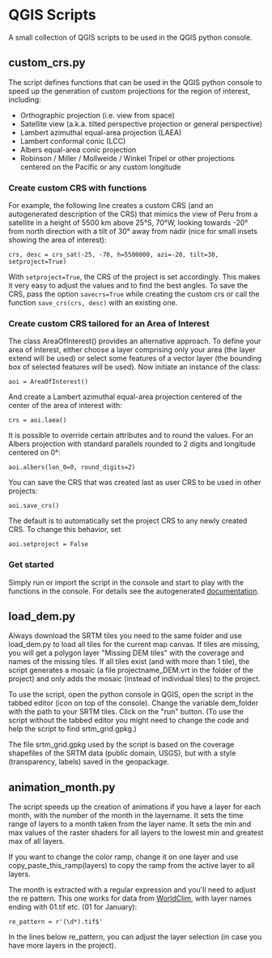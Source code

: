 # QGIS Scripts

A small collection of QGIS scripts to be used in the QGIS python console.

## custom_crs.py

The script defines functions that can be used in the QGIS python console to speed up the generation of custom projections 
for the region of interest, including:
- Orthographic projection (i.e. view from space) 
- Satellite view (a.k.a. tilted perspective projection or general perspective)
- Lambert azimuthal equal-area projection (LAEA)
- Lambert conformal conic (LCC)
- Albers equal-area conic projection
- Robinson / Miller / Mollweide / Winkel Tripel or other projections centered on the Pacific or any custom longitude

### Create custom CRS with functions

For example, the following line creates a custom CRS (and an autogenerated description of the CRS) that mimics the view of Peru 
from a satellite in a height of 5500 km above 25°S, 70°W, looking towards -20° from north direction with a tilt of 30° away from nadir
(nice for small insets showing the area of interest): 

`crs, desc = crs_sat(-25, -70, h=5500000, azi=-20, tilt=30, setproject=True)`

With `setproject=True`, the CRS of the project is set accordingly. This makes it very easy to adjust the values and to find 
the best angles. To save the CRS, pass the option `savecrs=True` while creating the custom crs or call the function `save_crs(crs, desc)` with an existing one.

### Create custom CRS tailored for an Area of Interest

The class AreaOfInterest() provides an alternative approach. To define your area 
of interest, either choose a layer comprising only your area (the layer extend 
will be used) or select some features of a vector layer (the bounding box of 
selected features will be used). Now initiate an instance of the class:

`aoi = AreaOfInterest()`

And create a Lambert azimuthal equal-area projection centered of the center of 
the area of interest with:

`crs = aoi.laea()`

It is possible to override certain attributes and to round the values. For an 
Albers projection with standard parallels rounded to 2 digits and longitude 
centered on 0°:

`aoi.albers(lon_0=0, round_digits=2)`

You can save the CRS that was created last as user CRS to be used in other projects:

`aoi.save_crs()`

The default is to automatically set the project CRS to any newly created CRS. To change this behavior, set 

`aoi.setproject = False`

### Get started

Simply run or import the script in the console and start to play with the functions in the console. For details see the autogenerated [documentation](https://github.com/florianneukirchen/qgis_scripts/blob/main/doc/custom_crs.md).

## load_dem.py

Always download the SRTM tiles you need to the same folder and use load_dem.py to load all tiles for the current map canvas. If tiles are missing, you will get a polygon layer "Missing DEM tiles" with the coverage and names of the missing tiles. If all tiles exist (and with more than 1 tile), the script generates a mosaic (a file projectname_DEM.vrt in the folder of the project) and only adds the mosaic (instead of individual tiles) to the project.

To use the script, open the python console in QGIS, open the script in the tabbed editor (icon on top of the console). Change the variable dem_folder with the path to your SRTM tiles. Click on the "run" button. (To use the script without the tabbed editor you might need to change the code and help the script to find srtm_grid.gpkg.)  

The file srtm_grid.gpkg used by the script is based on the coverage shapefiles of the SRTM data (public domain, USGS), but with a style (transparency, labels) saved in the geopackage.

## animation_month.py

The script speeds up the creation of animations if you have a layer for each month, with the number of the month in the layername. It sets the time range of layers to a month taken from the layer name. It sets the min and max values of the raster shaders for all layers to the lowest min and greatest max of all layers.

If you want to change the color ramp, change it on one layer and use copy_paste_this_ramp(layers) to copy the ramp from the active layer to all layers.

The month is extracted with a regular expression and you'll need to adjust the re pattern. This one works for data from [WorldClim](https://www.worldclim.org/), with layer names ending with 01.tif etc. (01 for January): 

`re_pattern = r'(\d*).tif$'`

In the lines below re_pattern, you can adjust the layer selection (in case you have more layers in the project).
